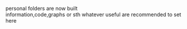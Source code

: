 personal folders are now built  
information,code,graphs or sth whatever useful are recommended to set here  
